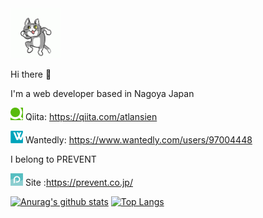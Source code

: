 <img src="https://github.com/atlansien/atlansien/blob/master/images/genbaneko.gif" width="80">

Hi there 👋

I'm a web developer based in Nagoya Japan

<img src="https://github.com/atlansien/atlansien/blob/master/images/qiita.png" width="20"> Qiita: https://qiita.com/atlansien

<img src="https://github.com/atlansien/atlansien/blob/master/images/wantedly.png" width="20"> Wantedly: https://www.wantedly.com/users/97004448

I belong to PREVENT

<img src="https://github.com/atlansien/atlansien/blob/master/images/prevent.png" width="20"> Site :https://prevent.co.jp/

[![Anurag's github stats](https://github-readme-stats.vercel.app/api?username=atlansien)](https://github.com/anuraghazra/github-readme-stats)
[![Top Langs](https://github-readme-stats.vercel.app/api/top-langs/?username=atlansien)](https://github.com/anuraghazra/github-readme-stats)
